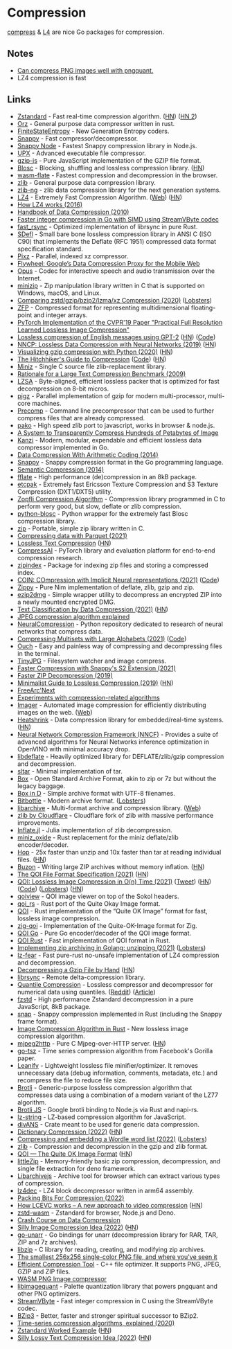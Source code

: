 # Compression

[compress](https://github.com/klauspost/compress) & [L4](https://github.com/pierrec/lz4) are nice Go packages for compression.

## Notes

- [Can compress PNG images well with pngquant.](https://twitter.com/michaelvillar/status/1445079263208787969)
- LZ4 compression is fast

## Links

- [Zstandard](https://github.com/facebook/zstd) - Fast real-time compression algorithm. ([HN](https://news.ycombinator.com/item?id=24714854)) ([HN 2](https://news.ycombinator.com/item?id=25455314))
- [Orz](https://github.com/richox/orz) - General purpose data compressor written in rust.
- [FiniteStateEntropy](https://github.com/Cyan4973/FiniteStateEntropy) - New Generation Entropy coders.
- [Snappy](https://github.com/google/snappy) - Fast compressor/decompressor.
- [Snappy Node](https://github.com/Brooooooklyn/snappy) - Fastest Snappy compression library in Node.js.
- [UPX](https://github.com/upx/upx) - Advanced executable file compressor.
- [gzip-js](https://github.com/beatgammit/gzip-js) - Pure JavaScript implementation of the GZIP file format.
- [Blosc](https://github.com/Blosc/c-blosc) - Blocking, shuffling and lossless compression library. ([HN](https://news.ycombinator.com/item?id=23484342))
- [wasm-flate](https://github.com/drbh/wasm-flate) - Fastest compression and decompression in the browser.
- [zlib](https://github.com/madler/zlib) - General purpose data compression library.
- [zlib-ng](https://github.com/zlib-ng/zlib-ng) - zlib data compression library for the next generation systems.
- [LZ4](https://github.com/lz4/lz4) - Extremely Fast Compression Algorithm. ([Web](https://lz4.github.io/lz4/)) ([HN](https://news.ycombinator.com/item?id=25915274))
- [How LZ4 works (2016)](http://ticki.github.io/blog/how-lz4-works/)
- [Handbook of Data Compression (2010)](https://www.springer.com/gp/book/9781848829022)
- [Faster integer compression in Go with SIMD using StreamVByte codec](https://github.com/rleiwang/svb)
- [fast_rsync](https://github.com/dropbox/fast_rsync) - Optimized implementation of librsync in pure Rust.
- [SDefl](https://github.com/vurtun/sdefl) - Small bare bone lossless compression library in ANSI C (ISO C90) that implements the Deflate (RFC 1951) compressed data format specification standard.
- [Pixz](https://github.com/vasi/pixz) - Parallel, indexed xz compressor.
- [Flywheel: Google’s Data Compression Proxy for the Mobile Web](https://colin-scott.github.io/personal_website/research/nsdi15.pdf)
- [Opus](https://github.com/xiph/opus) - Codec for interactive speech and audio transmission over the Internet.
- [minizip](https://github.com/nmoinvaz/minizip) - Zip manipulation library written in C that is supported on Windows, macOS, and Linux.
- [Comparing zstd/gzip/bzip2/lzma/xz Compression (2020)](https://etbe.coker.com.au/2020/06/06/comparing-compression/) ([Lobsters](https://lobste.rs/s/wd79sy/comparing_zstd_gzip_bzip2_lzma_xz))
- [ZFP](https://github.com/LLNL/zfp) - Compressed format for representing multidimensional floating-point and integer arrays.
- [PyTorch Implementation of the CVPR'19 Paper "Practical Full Resolution Learned Lossless Image Compression"](https://github.com/fab-jul/L3C-PyTorch)
- [Lossless compression of English messages using GPT-2](http://textsynth.org/sms.html) ([HN](https://news.ycombinator.com/item?id=23618465)) ([Code](https://bellard.org/nncp/gpt2tc.html))
- [NNCP: Lossless Data Compression with Neural Networks (2019)](https://bellard.org/nncp/) ([HN](https://news.ycombinator.com/item?id=27244004))
- [Visualizing gzip compression with Python (2020)](https://brennan.io/2020/09/22/compression-curves/) ([HN](https://news.ycombinator.com/item?id=24563372))
- [The Hitchhiker's Guide to Compression](https://go-compression.github.io/) ([Code](https://github.com/go-compression/go-compression.github.io)) ([HN](https://news.ycombinator.com/item?id=24691422))
- [Miniz](https://github.com/richgel999/miniz) - Single C source file zlib-replacement library.
- [Rationale for a Large Text Compression Benchmark (2009)](http://mattmahoney.net/dc/rationale.html)
- [LZSA](https://github.com/emmanuel-marty/lzsa) - Byte-aligned, efficient lossless packer that is optimized for fast decompression on 8-bit micros.
- [pigz](https://github.com/madler/pigz) - Parallel implementation of gzip for modern multi-processor, multi-core machines.
- [Precomp](https://github.com/schnaader/precomp-cpp) - Command line precompressor that can be used to further compress files that are already compressed.
- [pako](https://github.com/nodeca/pako) - High speed zlib port to javascript, works in browser & node.js.
- [A System to Transparently Compress Hundreds of Petabytes of Image](https://www.usenix.org/conference/nsdi17/technical-sessions/presentation/horn)
- [Kanzi](https://github.com/flanglet/kanzi-go) - Modern, modular, expendable and efficient lossless data compressor implemented in Go.
- [Data Compression With Arithmetic Coding (2014)](https://marknelson.us/posts/2014/10/19/data-compression-with-arithmetic-coding.html)
- [Snappy](https://github.com/golang/snappy) - Snappy compression format in the Go programming language.
- [Semantic Compression (2014)](https://caseymuratori.com/blog_0015)
- [fflate](https://github.com/101arrowz/fflate) - High performance (de)compression in an 8kB package.
- [etcpak](https://github.com/wolfpld/etcpak) - Extremely fast Ericsson Texture Compression and S3 Texture Compression (DXT1/DXT5) utility.
- [Zopfli Compression Algorithm](https://github.com/google/zopfli) - Compression library programmed in C to perform very good, but slow, deflate or zlib compression.
- [python-blosc](https://github.com/Blosc/python-blosc) - Python wrapper for the extremely fast Blosc compression library.
- [zip](https://github.com/kuba--/zip) - Portable, simple zip library written in C.
- [Compressing data with Parquet (2021)](https://dev.l1x.be/posts/2021/03/08/compressing-data-with-parquet/)
- [Lossless Text Compression](https://bilalonureskili.com/files/LTC_en.pdf) ([HN](https://news.ycombinator.com/item?id=26722960))
- [CompressAI](https://github.com/InterDigitalInc/CompressAI) - PyTorch library and evaluation platform for end-to-end compression research.
- [zipindex](https://github.com/minio/zipindex) - Package for indexing zip files and storing a compressed index.
- [COIN: COmpression with Implicit Neural representations (2021)](https://arxiv.org/abs/2103.03123) ([Code](https://github.com/EmilienDupont/coin))
- [Zippy](https://github.com/guzba/zippy) - Pure Nim implementation of deflate, zlib, gzip and zip.
- [ezip2dmg](https://github.com/getsentry/ezip2dmg) - Simple wrapper utility to decompress an encrypted ZIP into a newly mounted encrypted DMG.
- [Text Classification by Data Compression (2021)](https://maxhalford.github.io/blog/text-classification-by-compression/) ([HN](https://news.ycombinator.com/item?id=27440093))
- [JPEG compression algorithm explained](https://photo.stackexchange.com/questions/125283/two-exactly-the-same-jpg-images-with-one-image-more-than-twice-the-file-size-of)
- [NeuralCompression](https://github.com/facebookresearch/NeuralCompression) - Python repository dedicated to research of neural networks that compress data.
- [Compressing Multisets with Large Alphabets (2021)](https://arxiv.org/abs/2107.09202) ([Code](https://github.com/facebookresearch/multiset-compression))
- [Ouch](https://github.com/vrmiguel/ouch) - Easy and painless way of compressing and decompressing files in the terminal.
- [TinyJPG](https://github.com/OrlovEvgeny/TinyJPG) - Filesystem watcher and image compress.
- [Faster Compression with Snappy's S2 Extension (2021)](https://tech.marksblogg.com/snappy-s2-compression-golang.html)
- [Faster ZIP Decompression (2019)](https://tech.marksblogg.com/faster-zip-decompression-unzip-deflate-zlib-crc32-adler32-7zip-archiver.html)
- [Minimalist Guide to Lossless Compression (2019)](https://tech.marksblogg.com/minimalist-guide-compression.html) ([HN](https://news.ycombinator.com/item?id=29529137))
- [FreeArc'Next](https://github.com/Bulat-Ziganshin/FA)
- [Experiments with compression-related algorithms](https://github.com/Bulat-Ziganshin/Compression-Research)
- [Imager](https://github.com/imager-io/imager) - Automated image compression for efficiently distributing images on the web. ([Web](https://imager.io/))
- [Heatshrink](https://github.com/atomicobject/heatshrink) - Data compression library for embedded/real-time systems. ([HN](https://news.ycombinator.com/item?id=28687589))
- [Neural Network Compression Framework (NNCF)](https://github.com/openvinotoolkit/nncf) - Provides a suite of advanced algorithms for Neural Networks inference optimization in OpenVINO with minimal accuracy drop.
- [libdeflate](https://github.com/ebiggers/libdeflate) - Heavily optimized library for DEFLATE/zlib/gzip compression and decompression.
- [sltar](https://github.com/Gottox/sltar) - Minimal implementation of tar.
- [Box](https://github.com/bbqsrc/box) - Open Standard Archive Format, akin to zip or 7z but without the legacy baggage.
- [Box in D](https://github.com/gecko0307/box) - Simple archive format with UTF-8 filenames.
- [Bitbottle](https://code.lag.net/robey/bitbottle) - Modern archive format. ([Lobsters](https://lobste.rs/s/ywxuxj/bitbottle_modern_archive_file_format))
- [libarchive](https://github.com/libarchive/libarchive) - Multi-format archive and compression library. ([Web](http://www.libarchive.org/))
- [zlib by Cloudflare](https://github.com/cloudflare/zlib) - Cloudflare fork of zlib with massive performance improvements.
- [Inflate.jl](https://github.com/GunnarFarneback/Inflate.jl) - Julia implementation of zlib decompression.
- [miniz_oxide](https://github.com/Frommi/miniz_oxide) - Rust replacement for the miniz deflate/zlib encoder/decoder.
- [Hop](https://github.com/Jarred-Sumner/hop) - 25x faster than unzip and 10x faster than tar at reading individual files. ([HN](https://news.ycombinator.com/item?id=29178710))
- [Buzon](https://github.com/BuzonIO/zipfly) - Writing large ZIP archives without memory inflation. ([HN](https://news.ycombinator.com/item?id=29291381))
- [The QOI File Format Specification (2021)](https://phoboslab.org/log/2021/12/qoi-specification) ([HN](https://news.ycombinator.com/item?id=29625084))
- [QOI: Lossless Image Compression in O(n) Time (2021)](https://phoboslab.org/log/2021/11/qoi-fast-lossless-image-compression) ([Tweet](https://twitter.com/phoboslab/status/1463451635540180992)) ([HN](https://news.ycombinator.com/item?id=29328750)) ([Code](https://github.com/phoboslab/qoi)) ([Lobsters](https://lobste.rs/s/1hafjp/lossless_image_compression_o_n_time)) ([HN](https://news.ycombinator.com/item?id=29661498))
- [qoiview](https://github.com/floooh/qoiview) - QOI image viewer on top of the Sokol headers.
- [qoi_rs](https://github.com/whentze/qoi_rs) - Rust port of the Quite Okay Image format.
- [QOI](https://github.com/steven-joruk/qoi) - Rust implementation of the “Quite OK Image” format for fast, lossless image compression.
- [zig-qoi](https://github.com/MasterQ32/zig-qoi) - Implementation of the Quite-OK-Image format for Zig.
- [QOI Go](https://github.com/xfmoulet/qoi) - Pure Go encoder/decoder of the QOI image format.
- [QOI Rust](https://github.com/zakarumych/rapid-qoi) - Fast implementation of QOI format in Rust.
- [Implementing zip archiving in Golang: unzipping (2021)](https://notes.eatonphil.com/implementing-zip-in-go-unzipping.html) ([Lobsters](https://lobste.rs/s/0vrgbm/implementing_zip_archiving_golang))
- [lz-fear](https://github.com/main--/rust-lz-fear) - Fast pure-rust no-unsafe implementation of LZ4 compression and decompression.
- [Decompressing a Gzip File by Hand](https://ttay.me/blog/gzip_investigations/) ([HN](https://news.ycombinator.com/item?id=29336271))
- [librsync](https://github.com/librsync/librsync) - Remote delta-compression library.
- [Quantile Compression](https://github.com/mwlon/quantile-compression) - Lossless compressor and decompressor for numerical data using quantiles. ([Reddit](https://www.reddit.com/r/rust/comments/r2oinm/quantile_compression_qcompress_a_new_compression/)) ([Article](https://graphallthethings.com/posts/quantile-compression))
- [fzstd](https://github.com/101arrowz/fzstd) - High performance Zstandard decompression in a pure JavaScript, 8kB package.
- [snap](https://github.com/BurntSushi/rust-snappy) - Snappy compression implemented in Rust (including the Snappy frame format).
- [Image Compression Algorithm in Rust](https://github.com/umgefahren/image-comp-lib-rust) - New lossless image compression algorithm.
- [mjpeg2http](https://github.com/nola-a/mjpeg2http) - Pure C Mjpeg-over-HTTP server. ([HN](https://news.ycombinator.com/item?id=29980660))
- [go-tsz](https://github.com/dgryski/go-tsz) - Time series compression algorithm from Facebook's Gorilla paper.
- [Leanify](https://github.com/JayXon/Leanify) - Lightweight lossless file minifier/optimizer. It removes unnecessary data (debug information, comments, metadata, etc.) and recompress the file to reduce file size.
- [Brotli](https://github.com/google/brotli) - Generic-purpose lossless compression algorithm that compresses data using a combination of a modern variant of the LZ77 algorithm.
- [Brotli JS](https://github.com/yisibl/brotli-js) - Google brotli binding to Node.js via Rust and napi-rs.
- [lz-string](https://github.com/pieroxy/lz-string) - LZ-based compression algorithm for JavaScript.
- [divANS](https://github.com/dropbox/divans) - Crate meant to be used for generic data compression.
- [Dictionary Compression (2022)](https://kevincox.ca/2022/03/01/dictionary-compression/) ([HN](https://news.ycombinator.com/item?id=30517656))
- [Compressing and embedding a Wordle word list (2022)](https://nullprogram.com/blog/2022/03/07/) ([Lobsters](https://lobste.rs/s/smtr5t/compressing_embedding_wordle_word_list))
- [zlib](https://github.com/haskell/zlib) - Compression and decompression in the gzip and zlib format.
- [QOI — The Quite OK Image Format](https://qoiformat.org/) ([HN](https://news.ycombinator.com/item?id=30885668))
- [littleZip](https://github.com/Nexxkinn/littleZip) - Memory-friendly basic zip compression, decompression, and single file extraction for deno framework.
- [Libarchivejs](https://github.com/nika-begiashvili/libarchivejs) - Archive tool for browser which can extract various types of compression.
- [lz4dec](https://github.com/Siguza/lz4dec) - LZ4 block decompressor written in arm64 assembly.
- [Packing Bits For Compression (2022)](https://www.youtube.com/watch?v=74co_YG39Bw)
- [How LCEVC works – A new approach to video compression](https://www.lcevc.org/how-lcevc-works/) ([HN](https://news.ycombinator.com/item?id=30905736))
- [zstd-wasm](https://github.com/bokuweb/zstd-wasm) - Zstandard for browser, Node.js and Deno.
- [Crash Course on Data Compression](https://github.com/jermp/data_compression_course)
- [Silly Image Compression Idea (2022)](https://snufk.in/blog/silly-compression.html) ([HN](https://news.ycombinator.com/item?id=30979085))
- [go-unarr](https://github.com/gen2brain/go-unarr) - Go bindings for unarr (decompression library for RAR, TAR, ZIP and 7z archives).
- [libzip](https://github.com/nih-at/libzip) - C library for reading, creating, and modifying zip archives.
- [The smallest 256x256 single-color PNG file, and where you've seen it](https://www.mjt.me.uk/posts/smallest-png/)
- [Efficient Compression Tool](https://github.com/fhanau/Efficient-Compression-Tool) - C++ file optimizer. It supports PNG, JPEG, GZIP and ZIP files.
- [WASM PNG Image compressor](https://github.com/antelle/wasm-image-compressor)
- [libimagequant](https://github.com/ImageOptim/libimagequant) - Palette quantization library that powers pngquant and other PNG optimizers.
- [StreamVByte](https://github.com/lemire/streamvbyte) - Fast integer compression in C using the StreamVByte codec.
- [BZip3](https://github.com/kspalaiologos/bzip3) - Better, faster and stronger spiritual successor to BZip2.
- [Time-series compression algorithms, explained (2020)](https://www.timescale.com/blog/time-series-compression-algorithms-explained/)
- [Zstandard Worked Example](https://nigeltao.github.io/blog/2022/zstandard-part-1-concepts.html) ([HN](https://news.ycombinator.com/item?id=31411714))
- [Silly Lossy Text Compression Idea (2022)](https://snufk.in/blog/silly-compression-text.html) ([HN](https://news.ycombinator.com/item?id=31435978))